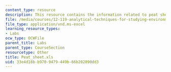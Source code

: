 ```yaml
---
content_type: resource
description: This resource contains the information related to peat sheet.
file: /media/courses/12-119-analytical-techniques-for-studying-environmental-and-geologic-samples-spring-2011/33e4d18bb9709479449b66b202890dd3_Peat_sheet.xls
file_type: application/vnd.ms-excel
learning_resource_types:
- Labs
ocw_type: OCWFile
parent_title: Labs
parent_type: CourseSection
resourcetype: Other
title: Peat_sheet.xls
uid: 33e4d18b-b970-9479-449b-66b202890dd3
---
```


